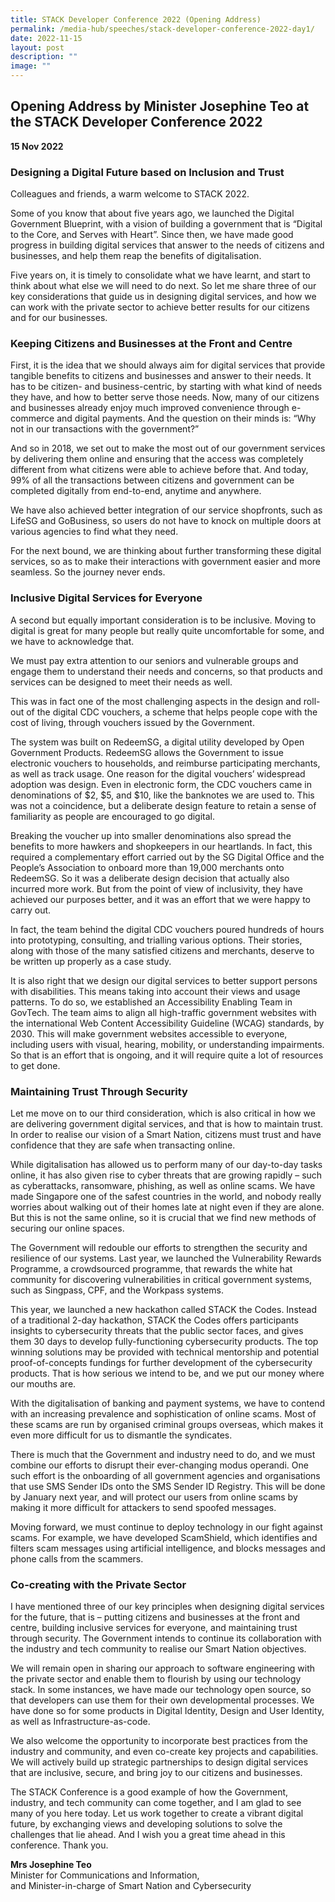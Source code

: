 ```yaml
---
title: STACK Developer Conference 2022 (Opening Address)
permalink: /media-hub/speeches/stack-developer-conference-2022-day1/
date: 2022-11-15
layout: post
description: ""
image: ""
---
```


## Opening Address by Minister Josephine Teo at the STACK Developer Conference 2022

**15 Nov 2022**
 
 

### Designing a Digital Future based on Inclusion and Trust

       
Colleagues and friends, a warm welcome to STACK 2022.

Some of you know that about five years ago, we launched the Digital Government Blueprint, with a vision of building a government that is “Digital to the Core, and Serves with Heart”. Since then, we have made good progress in building digital services that answer to the needs of citizens and businesses, and help them reap the benefits of digitalisation.

Five years on, it is timely to consolidate what we have learnt, and start to think about what else we will need to do next. So let me share three of our key considerations that guide us in designing digital services, and how we can work with the private sector to achieve better results for our citizens and for our businesses.


### Keeping Citizens and Businesses at the Front and Centre


First, it is the idea that we should always aim for digital services that provide tangible benefits to citizens and businesses and answer to their needs. It has to be citizen- and business-centric, by starting with what kind of needs they have, and how to better serve those needs. Now, many of our citizens and businesses already enjoy much improved convenience through e-commerce and digital payments. And the question on their minds is: “Why not in our transactions with the government?”

And so in 2018, we set out to make the most out of our government services by delivering them online and ensuring that the access was completely different from what citizens were able to achieve before that. And today, 99% of all the transactions between citizens and government can be completed digitally from end-to-end, anytime and anywhere.

We have also achieved better integration of our service shopfronts, such as LifeSG and GoBusiness, so users do not have to knock on multiple doors at various agencies to find what they need.

For the next bound, we are thinking about further transforming these digital services, so as to make their interactions with government easier and more seamless. So the journey never ends.

 

### Inclusive Digital Services for Everyone

A second but equally important consideration is to be inclusive. Moving to digital is great for many people but really quite uncomfortable for some, and we have to acknowledge that.

We must pay extra attention to our seniors and vulnerable groups and engage them to understand their needs and concerns, so that products and services can be designed to meet their needs as well.

This was in fact one of the most challenging aspects in the design and roll-out of the digital CDC vouchers, a scheme that helps people cope with the cost of living, through vouchers issued by the Government.

The system was built on RedeemSG, a digital utility developed by Open Government Products. RedeemSG allows the Government to issue electronic vouchers to households, and reimburse participating merchants, as well as track usage. One reason for the digital vouchers’ widespread adoption was design. Even in electronic form, the CDC vouchers came in denominations of $2, $5, and $10, like the banknotes we are used to. This was not a coincidence, but a deliberate design feature to retain a sense of familiarity as people are encouraged to go digital.

Breaking the voucher up into smaller denominations also spread the benefits to more hawkers and shopkeepers in our heartlands. In fact, this required a complementary effort carried out by the SG Digital Office and the People’s Association to onboard more than 19,000 merchants onto RedeemSG. So it was a deliberate design decision that actually also incurred more work. But from the point of view of inclusivity, they have achieved our purposes better, and it was an effort that we were happy to carry out. 

In fact, the team behind the digital CDC vouchers poured hundreds of hours into prototyping, consulting, and trialling various options. Their stories, along with those of the many satisfied citizens and merchants, deserve to be written up properly as a case study. 

It is also right that we design our digital services to better support persons with disabilities. This means taking into account their views and usage patterns. To do so, we established an Accessibility Enabling Team in GovTech. The team aims to align all high-traffic government websites with the international Web Content Accessibility Guideline (WCAG) standards, by 2030. This will make government websites accessible to everyone, including users with visual, hearing, mobility, or understanding impairments. So that is an effort that is ongoing, and it will require quite a lot of resources to get done. 


### Maintaining Trust Through Security

 
Let me move on to our third consideration, which is also critical in how we are delivering government digital services, and that is how to maintain trust. In order to realise our vision of a Smart Nation, citizens must trust and have confidence that they are safe when transacting online.

While digitalisation has allowed us to perform many of our day-to-day tasks online, it has also given rise to cyber threats that are growing rapidly – such as cyberattacks, ransomware, phishing, as well as online scams. We have made Singapore one of the safest countries in the world, and nobody really worries about walking out of their homes late at night even if they are alone. But this is not the same online, so it is crucial that we find new methods of securing our online spaces.

The Government will redouble our efforts to strengthen the security and resilience of our systems. Last year, we launched the Vulnerability Rewards Programme, a crowdsourced programme, that rewards the white hat community for discovering vulnerabilities in critical government systems, such as Singpass, CPF, and the Workpass systems.

This year, we launched a new hackathon called STACK the Codes. Instead of a traditional 2-day hackathon, STACK the Codes offers participants insights to cybersecurity threats that the public sector faces, and gives them 30 days to develop fully-functioning cybersecurity products. The top winning solutions may be provided with technical mentorship and potential proof-of-concepts fundings for further development of the cybersecurity products. That is how serious we intend to be, and we put our money where our mouths are.

With the digitalisation of banking and payment systems, we have to contend with an increasing prevalence and sophistication of online scams. Most of these scams are run by organised criminal groups overseas, which makes it even more difficult for us to dismantle the syndicates.

There is much that the Government and industry need to do, and we must combine our efforts to disrupt their ever-changing modus operandi. One such effort is the onboarding of all government agencies and organisations that use SMS Sender IDs onto the SMS Sender ID Registry. This will be done by January next year, and will protect our users from online scams by making it more difficult for attackers to send spoofed messages.

Moving forward, we must continue to deploy technology in our fight against scams. For example, we have developed ScamShield, which identifies and filters scam messages using artificial intelligence, and blocks messages and phone calls from the scammers.

### Co-creating with the Private Sector

      
I have mentioned three of our key principles when designing digital services for the future, that is – putting citizens and businesses at the front and centre, building inclusive services for everyone, and maintaining trust through security. The Government intends to continue its collaboration with the industry and tech community to realise our Smart Nation objectives.

We will remain open in sharing our approach to software engineering with the private sector and enable them to flourish by using our technology stack. In some instances, we have made our technology open source, so that developers can use them for their own developmental processes. We have done so for some products in Digital Identity, Design and User Identity, as well as Infrastructure-as-code.

We also welcome the opportunity to incorporate best practices from the industry and community, and even co-create key projects and capabilities. We will actively build up strategic partnerships to design digital services that are inclusive, secure, and bring joy to our citizens and businesses.

The STACK Conference is a good example of how the Government, industry, and tech community can come together, and I am glad to see many of you here today. Let us work together to create a vibrant digital future, by exchanging views and developing solutions to solve the challenges that lie ahead. And I wish you a great time ahead in this conference. Thank you.

**Mrs Josephine Teo**<br>
Minister for Communications and Information, <br>
and Minister-in-charge of Smart Nation and Cybersecurity